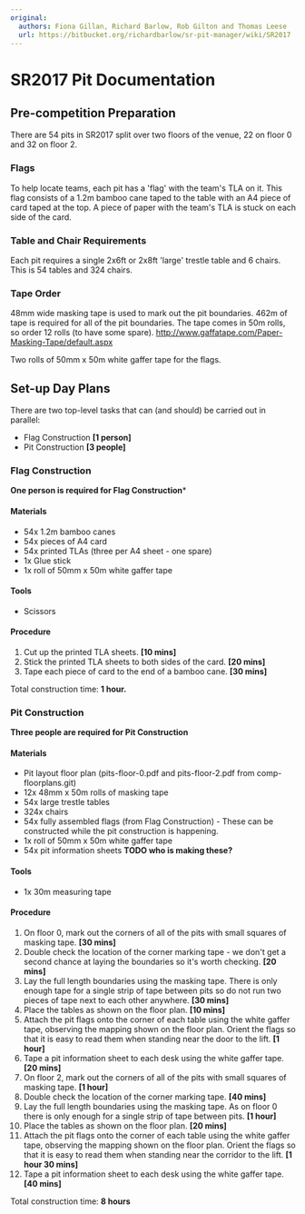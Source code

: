 ```yaml
---
original:
  authors: Fiona Gillan, Richard Barlow, Rob Gilton and Thomas Leese
  url: https://bitbucket.org/richardbarlow/sr-pit-manager/wiki/SR2017
---
```

# SR2017 Pit Documentation

## Pre-competition Preparation

There are 54 pits in SR2017 split over two floors of the venue, 22 on floor 0 and 32 on floor 2.

### Flags

To help locate teams, each pit has a 'flag' with the team's TLA on it. This flag consists of a 1.2m bamboo cane taped to the table with an A4 piece of card taped at the top. A piece of paper with the team's TLA is stuck on each side of the card.

### Table and Chair Requirements

Each pit requires a single 2x6ft or 2x8ft 'large' trestle table and 6 chairs. This is 54 tables and 324 chairs.

### Tape Order

48mm wide masking tape is used to mark out the pit boundaries. 462m of tape is required for all of the pit boundaries. The tape comes in 50m rolls, so order 12 rolls (to have some spare). http://www.gaffatape.com/Paper-Masking-Tape/default.aspx

Two rolls of 50mm x 50m white gaffer tape for the flags.

## Set-up Day Plans

There are two top-level tasks that can (and should) be carried out in parallel:

 * Flag Construction **[1 person]**
 * Pit Construction **[3 people]**

### Flag Construction

**One person is required for Flag Construction***

#### Materials

 * 54x 1.2m bamboo canes
 * 54x pieces of A4 card
 * 54x printed TLAs (three per A4 sheet - one spare)
 * 1x Glue stick
 * 1x roll of 50mm x 50m white gaffer tape

#### Tools

 * Scissors

#### Procedure

 1. Cut up the printed TLA sheets. **[10 mins]**
 1. Stick the printed TLA sheets to both sides of the card. **[20 mins]**
 1. Tape each piece of card to the end of a bamboo cane. **[30 mins]**

Total construction time: **1 hour.**

### Pit Construction

**Three people are required for Pit Construction**

#### Materials

 * Pit layout floor plan (pits-floor-0.pdf and pits-floor-2.pdf from comp-floorplans.git)
 * 12x 48mm x 50m rolls of masking tape
 * 54x large trestle tables
 * 324x chairs
 * 54x fully assembled flags (from Flag Construction) - These can be constructed while the pit construction is happening.
 * 1x roll of 50mm x 50m white gaffer tape
 * 54x pit information sheets **TODO who is making these?**

#### Tools

 * 1x 30m measuring tape

#### Procedure

 1. On floor 0, mark out the corners of all of the pits with small squares of masking tape. **[30 mins]**
 1. Double check the location of the corner marking tape - we don't get a second chance at laying the boundaries so it's worth checking. **[20 mins]**
 1. Lay the full length boundaries using the masking tape. There is only enough tape for a single strip of tape between pits so do not run two pieces of tape next to each other anywhere. **[30 mins]**
 1. Place the tables as shown on the floor plan. **[10 mins]**
 1. Attach the pit flags onto the corner of each table using the white gaffer tape, observing the mapping shown on the floor plan. Orient the flags so that it is easy to read them when standing near the door to the lift. **[1 hour]**
 1. Tape a pit information sheet to each desk using the white gaffer tape. **[20 mins]**
 1. On floor 2, mark out the corners of all of the pits with small squares of masking tape. **[1 hour]**
 1. Double check the location of the corner marking tape. **[40 mins]**
 1. Lay the full length boundaries using the masking tape. As on floor 0 there is only enough for a single strip of tape between pits. **[1 hour]**
 1. Place the tables as shown on the floor plan. **[20 mins]**
 1. Attach the pit flags onto the corner of each table using the white gaffer tape, observing the mapping shown on the floor plan. Orient the flags so that it is easy to read them when standing near the corridor to the lift. **[1 hour 30 mins]**
 1. Tape a pit information sheet to each desk using the white gaffer tape. **[40 mins]**

Total construction time: **8 hours**
